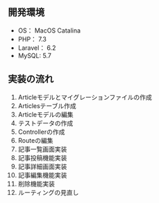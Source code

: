 ## 開発環境
- OS： MacOS Catalina
- PHP： 7.3
- Laravel： 6.2
- MySQL: 5.7


## 実装の流れ
1. Articleモデルとマイグレーションファイルの作成
2. Articlesテーブル作成
3. Articleモデルの編集
4. テストデータの作成
5. Controllerの作成
6. Routeの編集
7. 記事一覧画面実装
8. 記事投稿機能実装
9. 記事詳細画面実装
10. 記事編集機能実装
11. 削除機能実装
12. ルーティングの見直し
